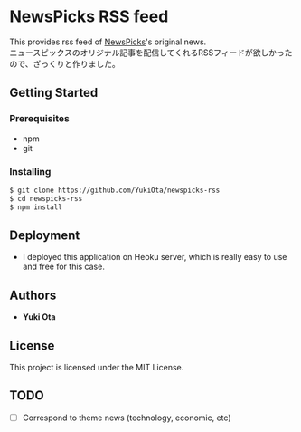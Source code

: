 # NewsPicks RSS feed

This provides rss feed of [NewsPicks](https://newspicks.com)'s original news.  
ニュースピックスのオリジナル記事を配信してくれるRSSフィードが欲しかったので、ざっくりと作りました。

## Getting Started

### Prerequisites

- npm
- git

### Installing

```sh
$ git clone https://github.com/YukiOta/newspicks-rss
$ cd newspicks-rss
$ npm install
```

## Deployment

- I deployed this application on Heoku server, which is really easy to use and free for this case.

## Authors

- **Yuki Ota**

## License

This project is licensed under the MIT License.

## TODO

- [ ] Correspond to theme news (technology, economic, etc)